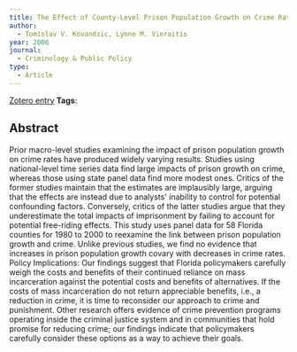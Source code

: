 ```yaml
---
title: The Effect of County-Level Prison Population Growth on Crime Rates
author:
  - Tomislav V. Kovandzic, Lynne M. Vieraitis
year: 2006
journal:
  - Criminology & Public Policy
type:
  - Article
---
```

[Zotero entry](zotero://select/items/@kovandzicEffectCountyLevelPrison2006)
**Tags**:
## Abstract

Prior macro-level studies examining the impact of prison population growth on crime rates have produced widely varying results. Studies using national-level time series data find large impacts of prison growth on crime, whereas those using state panel data find more modest ones. Critics of the former studies maintain that the estimates are implausibly large, arguing that the effects are instead due to analysts' inability to control for potential confounding factors. Conversely, critics of the latter studies argue that they underestimate the total impacts of imprisonment by failing to account for potential free-riding effects. This study uses panel data for 58 Florida counties for 1980 to 2000 to reexamine the link between prison population growth and crime. Unlike previous studies, we find no evidence that increases in prison population growth covary with decreases in crime rates. Policy Implications: Our findings suggest that Florida policymakers carefully weigh the costs and benefits of their continued reliance on mass incarceration against the potential costs and benefits of alternatives. If the costs of mass incarceration do not return appreciable benefits, i.e., a reduction in crime, it is time to reconsider our approach to crime and punishment. Other research offers evidence of crime prevention programs operating inside the criminal justice system and in communities that hold promise for reducing crime; our findings indicate that policymakers carefully consider these options as a way to achieve their goals.
